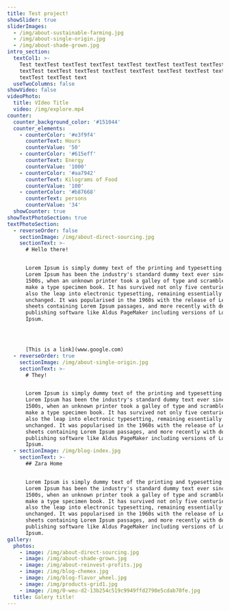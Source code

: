 ```yaml
---
title: Test project!
showSlider: true
sliderImages:
  - /img/about-sustainable-farming.jpg
  - /img/about-single-origin.jpg
  - /img/about-shade-grown.jpg
intro_section:
  textCol1: >-
    Test textTest textTest textTest textTest textTest textTest textTest textTest
    textTest textTest textTest textTest textTest textTest textTest textTest
    textTest textTest text
  useTwoColumns: false
showVideo: false
videoPhoto:
  title: VIdeo Title
  video: /img/explore.mp4
counter:
  counter_background_color: '#151044'
  counter_elements:
    - counterColor: '#e3f9f4'
      counterText: Hours
      counterValue: '50'
    - counterColor: '#615eff'
      counterText: Energy
      counterValue: '1000'
    - counterColor: '#aa7942'
      counterText: Kilograms of Food
      counterValue: '100'
    - counterColor: '#b87668'
      counterText: persons
      counterValue: '34'
  showCounter: true
showTextPhotoSection: true
textPhotoSection:
  - reverseOrder: false
    sectionImage: /img/about-direct-sourcing.jpg
    sectionText: >-
      # Hello there!


      Lorem Ipsum is simply dummy text of the printing and typesetting industry.
      Lorem Ipsum has been the industry's standard dummy text ever since the
      1500s, when an unknown printer took a galley of type and scrambled it to
      make a type specimen book. It has survived not only five centuries, but
      also the leap into electronic typesetting, remaining essentially
      unchanged. It was popularised in the 1960s with the release of Letraset
      sheets containing Lorem Ipsum passages, and more recently with desktop
      publishing software like Aldus PageMaker including versions of Lorem
      Ipsum.




      [This is a link](www.google.com)
  - reverseOrder: true
    sectionImage: /img/about-single-origin.jpg
    sectionText: >-
      # They!


      Lorem Ipsum is simply dummy text of the printing and typesetting industry.
      Lorem Ipsum has been the industry's standard dummy text ever since the
      1500s, when an unknown printer took a galley of type and scrambled it to
      make a type specimen book. It has survived not only five centuries, but
      also the leap into electronic typesetting, remaining essentially
      unchanged. It was popularised in the 1960s with the release of Letraset
      sheets containing Lorem Ipsum passages, and more recently with desktop
      publishing software like Aldus PageMaker including versions of Lorem
      Ipsum.
  - sectionImage: /img/blog-index.jpg
    sectionText: >-
      ## Zara Home


      Lorem Ipsum is simply dummy text of the printing and typesetting industry.
      Lorem Ipsum has been the industry's standard dummy text ever since the
      1500s, when an unknown printer took a galley of type and scrambled it to
      make a type specimen book. It has survived not only five centuries, but
      also the leap into electronic typesetting, remaining essentially
      unchanged. It was popularised in the 1960s with the release of Letraset
      sheets containing Lorem Ipsum passages, and more recently with desktop
      publishing software like Aldus PageMaker including versions of Lorem
      Ipsum.
gallery:
  photos:
    - image: /img/about-direct-sourcing.jpg
    - image: /img/about-shade-grown.jpg
    - image: /img/about-reinvest-profits.jpg
    - image: /img/blog-chemex.jpg
    - image: /img/blog-flavor_wheel.jpg
    - image: /img/products-grid1.jpg
    - image: /img/0-weu-d2-13b254c519c9949ffd2790e5cdab70fe.jpg
  title: Galery title!
---
```



